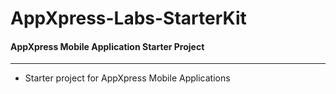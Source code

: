 # AppXpress-Labs-StarterKit
#### AppXpress Mobile Application Starter Project
---

- Starter project for AppXpress Mobile Applications



